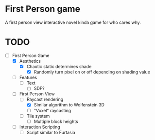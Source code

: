 ﻿# First Person game
  A first person view interactive novel kinda game for who cares why.

# TODO
  - [ ] First Person Game
    - [x] Aesthetics
      - [x] Chaotic static determines shade
        - [x] Randomly turn pixel on or off depending on shading value
    - [ ] Features
      - [ ] Text
        - [ ] SDF?
    - [ ] First Person View
      - [ ] Raycast rendering
        - [x] Similar algorithm to Wolfenstein 3D
        - [ ] "Voxel" raycasting
      - [ ] Tile system
        - [ ] Multiple block heights
    - [ ] Interaction Scripting
      - [ ] Script similar to Furtasia